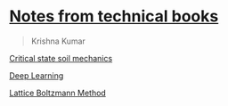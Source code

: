 # [Notes from technical books](https://kks32.github.io/learning/)

> Krishna Kumar



[Critical state soil mechanics](https://kks32.github.io/learning/critical-state-soil-mechanics/introduction.md)

[Deep Learning](https://kks32.github.io/learning/#/deep-learning/00-introduction.md)

[Lattice Boltzmann Method](https://kks32.github.io/learning/#/lbm/00-background.md)
